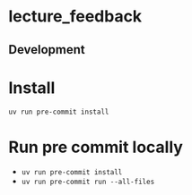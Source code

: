 # lecture_feedback

## Development

# Install
`uv run pre-commit install`

# Run pre commit locally
- `uv run pre-commit install`
- `uv run pre-commit run --all-files`
